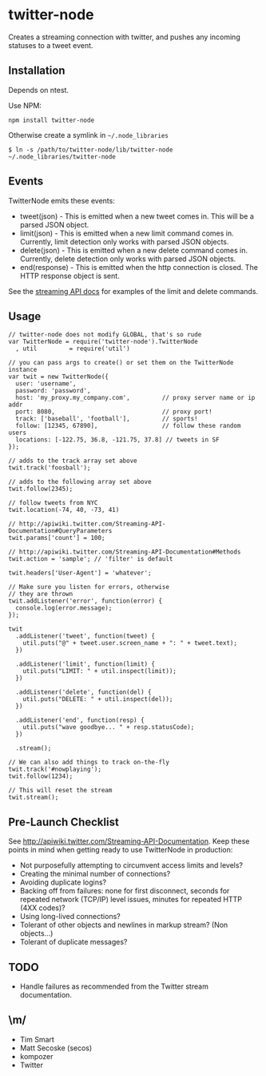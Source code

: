 # twitter-node

Creates a streaming connection with twitter, and pushes any incoming statuses to a tweet event.

## Installation

Depends on ntest.

Use NPM:

    npm install twitter-node

Otherwise create a symlink in `~/.node_libraries`

    $ ln -s /path/to/twitter-node/lib/twitter-node ~/.node_libraries/twitter-node

## Events

TwitterNode emits these events:

* tweet(json) - This is emitted when a new tweet comes in.  This will be a parsed JSON object.
* limit(json) - This is emitted when a new limit command comes in.  Currently, limit detection only works with parsed JSON objects.
* delete(json) - This is emitted when a new delete command comes in.  Currently, delete detection only works with parsed JSON objects.
* end(response) - This is emitted when the http connection is closed.  The HTTP response object is sent.

See the [streaming API docs][api-docs] for examples of the limit and delete commands.

[api-docs]: http://apiwiki.twitter.com/Streaming-API-Documentation

## Usage

    // twitter-node does not modify GLOBAL, that's so rude
    var TwitterNode = require('twitter-node').TwitterNode
      , util         = require('util')

    // you can pass args to create() or set them on the TwitterNode instance
    var twit = new TwitterNode({
      user: 'username',
      password: 'password',
      host: 'my_proxy.my_company.com',         // proxy server name or ip addr
      port: 8080,							   // proxy port!
      track: ['baseball', 'football'],         // sports!
      follow: [12345, 67890],                  // follow these random users
      locations: [-122.75, 36.8, -121.75, 37.8] // tweets in SF
    });

    // adds to the track array set above
    twit.track('foosball');

    // adds to the following array set above
    twit.follow(2345);

    // follow tweets from NYC
    twit.location(-74, 40, -73, 41)

    // http://apiwiki.twitter.com/Streaming-API-Documentation#QueryParameters
    twit.params['count'] = 100;

    // http://apiwiki.twitter.com/Streaming-API-Documentation#Methods
    twit.action = 'sample'; // 'filter' is default

    twit.headers['User-Agent'] = 'whatever';

    // Make sure you listen for errors, otherwise
    // they are thrown
    twit.addListener('error', function(error) {
      console.log(error.message);
    });

    twit
      .addListener('tweet', function(tweet) {
        util.puts("@" + tweet.user.screen_name + ": " + tweet.text);
      })

      .addListener('limit', function(limit) {
        util.puts("LIMIT: " + util.inspect(limit));
      })

      .addListener('delete', function(del) {
        util.puts("DELETE: " + util.inspect(del));
      })

      .addListener('end', function(resp) {
        util.puts("wave goodbye... " + resp.statusCode);
      })

      .stream();

    // We can also add things to track on-the-fly
    twit.track('#nowplaying');
    twit.follow(1234);

    // This will reset the stream
    twit.stream();

## Pre-Launch Checklist

See http://apiwiki.twitter.com/Streaming-API-Documentation.  Keep these points in mind when getting ready to use TwitterNode in production:

* Not purposefully attempting to circumvent access limits and levels?
* Creating the minimal number of connections?
* Avoiding duplicate logins?
* Backing off from failures: none for first disconnect, seconds for repeated network (TCP/IP) level issues, minutes for repeated HTTP (4XX codes)?
* Using long-lived connections?
* Tolerant of other objects and newlines in markup stream? (Non <status> objects...)
* Tolerant of duplicate messages?

## TODO

* Handle failures as recommended from the Twitter stream documentation.

## \m/

* Tim Smart
* Matt Secoske (secos)
* kompozer
* Twitter
